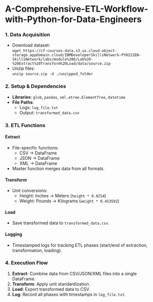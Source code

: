 # A-Comprehensive-ETL-Workflow-with-Python-for-Data-Engineers

### 1. **Data Acquisition**
- Download dataset:  
  `wget https://cf-courses-data.s3.us.cloud-object-storage.appdomain.cloud/IBMDeveloperSkillsNetwork-PY0221EN-SkillsNetwork/labs/module%206/Lab%20-%20Extract%20Transform%20Load/data/source.zip`
- Unzip files:  
  `unzip source.zip -d ./unzipped_folder`

### 2. **Setup & Dependencies**
- **Libraries**: `glob`, `pandas`, `xml.etree.ElementTree`, `datetime`
- **File Paths**:
  - Logs: `log_file.txt`
  - Output: `transformed_data.csv`

### 3. **ETL Functions**
#### **Extract**
- File-specific functions: 
  - CSV → DataFrame
  - JSON → DataFrame
  - XML → DataFrame
- Master function merges data from all formats.

#### **Transform**
- Unit conversions:
  - Height: Inches → Meters (`height * 0.0254`)
  - Weight: Pounds → Kilograms (`weight * 0.453592`)

#### **Load**
- Save transformed data to `transformed_data.csv`.

#### **Logging**
- Timestamped logs for tracking ETL phases (start/end of extraction, transformation, loading).

### 4. **Execution Flow**
1. **Extract**: Combine data from CSV/JSON/XML files into a single DataFrame.
2. **Transform**: Apply unit standardization.
3. **Load**: Export transformed data to CSV.
4. **Log**: Record all phases with timestamps in `log_file.txt`.
